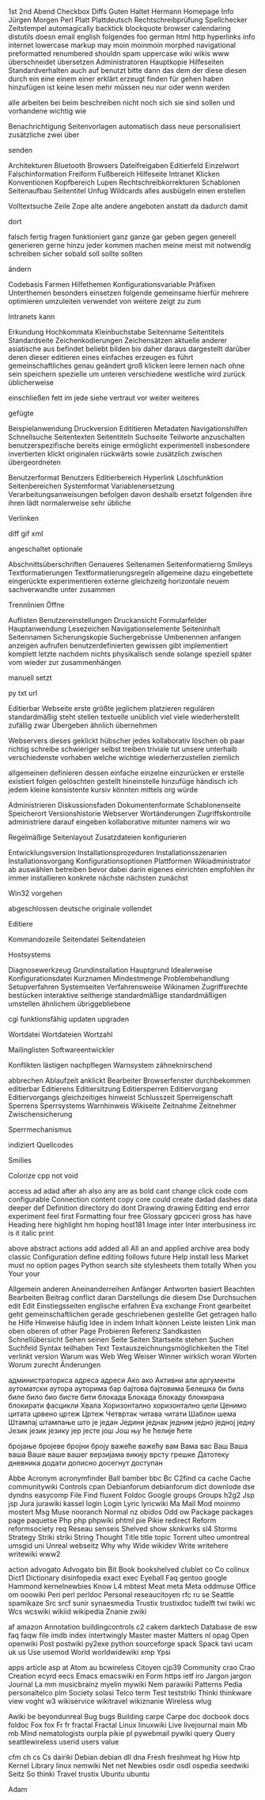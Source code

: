 1st 2nd Abend Checkbox Diffs Guten Haltet Hermann Homepage Info Jürgen
Morgen Perl Platt Plattdeutsch Rechtschreibprüfung Spellchecker Zeitstempel
automagically backtick blockquote browser calendaring distutils doesn email
english folgendes foo german html http hyperlinks info internet lowercase
markup may moin moinmoin morphed navigational preformatted renumbered shouldn
spam uppercase wiki wikis www überschneidet übersetzen
Administratoren Hauptkopie Hilfeseiten Standardverhalten auch auf benutzt bitte dann das dem der diese diesen durch ein eine einem einer erklärt erzeugt finden für gehen haben hinzufügen ist keine lesen mehr müssen neu nur oder wenn werden

alle arbeiten bei beim beschreiben nicht noch sich sie sind sollen und vorhandene wichtig wie

Benachrichtigung Seitenvorlagen automatisch dass neue personalisiert zusätzliche zwei über

senden

Architekturen Bluetooth Browsers Dateifreigaben Editierfeld Einzelwort Falschinformation Freiform Fußbereich Hilfeseite Intranet Klicken Konventionen Kopfbereich Lupen Rechtschreibkorrekturen Schablonen Seitenaufbau Seitentitel Unfug Wildcards alles ausbügeln einen erstellen

Volltextsuche Zeile Zope alte andere angeboten anstatt da dadurch damit

dort

falsch fertig fragen funktioniert ganz ganze gar geben gegen generell generieren gerne hinzu jeder kommen machen meine meist mit notwendig schreiben sicher sobald soll sollte sollten

ändern

Codebasis Farmen Hilfethemen Konfigurationsvariable Präfixen Unterthemen besonders einsetzen folgende gemeinsame hierfür mehrere optimieren umzuleiten verwendet von weitere zeigt zu zum

Intranets kann

Erkundung Hochkommata Kleinbuchstabe Seitenname Seitentitels Standardseite Zeichenkodierungen Zeichensätzen aktuelle anderer asiatische aus befindet beliebt bilden bis daher daraus dargestellt darüber deren dieser editieren eines einfaches erzeugen es führt gemeinschaftliches genau geändert groß klicken leere lernen nach ohne sein speichern spezielle um unteren verschiedene westliche wird zurück üblicherweise

einschließen fett im jede siehe vertraut vor weiter weiteres

gefügte

Beispielanwendung Druckversion Edititieren Metadaten Navigationshilfen Schnellsuche Seitentexten Seitentiteln Suchseite Teilworte anzuschalten benutzerspezifische bereits einige ermöglicht experimentell insbesondere invertierten klickt originalen rückwärts sowie zusätzlich zwischen übergeordneten

Benutzerformat Benutzers Editierbereich Hyperlink Löschfunktion Seitenbereichen Systemformat Variablenersetzung Verarbeitungsanweisungen befolgen davon deshalb ersetzt folgenden ihre ihren lädt normalerweise sehr übliche

Verlinken

diff gif xml

angeschaltet optionale

Abschnittsüberschriften Genaueres Seitenamen Seitenformatierng Smileys Textformatierungen Textformatierungsregeln allgemeine dazu eingebettete eingerückte experimentieren externe gleichzeitg horizontale neuem sachverwandte unter zusammen

Trennlinien Öffne

Auflisten Benutzereinstellungen Druckansicht Formularfelder Hauptanwendung Lesezeichen Navigationselemente Seiteninhalt Seitennamen Sicherungskopie Suchergebnisse Umbenennen anfangen anzeigen aufrufen benutzerdefinierten gewissen gibt implementiert komplett letzte nachdem nichts physikalisch sende solange speziell später vom wieder zur zusammenhängen

manuell setzt

py txt url

Editierbar Webseite erste größte jeglichem platzieren regulären standardmäßig steht stellen textuelle unüblich viel viele wiederherstellt zufällig zwar Übergeben ähnlich übernehmen

Webservers dieses geklickt hübscher jedes kollaborativ löschen ob paar richtig schreibe schwieriger selbst treiben triviale tut unsere unterhalb verschiedenste vorhaben welche wichtige wiederherzustellen ziemlich

allgemeinen definieren dessen einfache einzelne einzurücken er erstelle existiert folgen gelöschten gestellt hineinstelle hinzufüge händisch ich jedem kleine konsistente kursiv könnten mittels org würde

Administrieren Diskussionsfaden Dokumentenformate Schablonenseite Speicherort Versionshistorie Webserver Wortänderungen Zugriffskontrolle administriere darauf eingeben kollaborative mitunter namens wir wo

Regelmäßige Seitenlayout Zusatzdateien konfigurieren

Entwicklungsversion Installationsprozeduren Installationsszenarien Installationsvorgang Konfigurationsoptionen Plattformen Wikiadministrator ab auswählen betreiben bevor dabei darin eigenes einrichten empfohlen ihr immer installieren konkrete nächste nächsten zunächst

Win32 vorgehen

abgeschlossen deutsche originale vollendet

Editiere

Kommandozeile Seitendatei Seitendateien

Hostsystems

Diagnosewerkzeug Grundinstallation Hauptgrund Idealerweise Konfigurationsdatei Kurznamen Mindestmenge Problembehandlung Setupverfahren Systemseiten Verfahrensweise Wikinamen Zugriffsrechte bestücken interaktive seitherige standardmäßige standardmäßigen umstellen ähnlichem übriggebliebene

cgi funktionsfähig updaten upgraden

Wortdatei Wortdateien Wortzahl

Mailinglisten Softwareentwickler

Konflikten lästigen nachpflegen Warnsystem zähneknirschend

abbrechen Ablaufzeit anklickt Bearbeiter Browserfenster durchbekommen editierbar Editierens Editiersitzung Editiersperren Editiervorgang Editiervorgangs gleichzeitiges hinweist Schlusszeit Sperreigenschaft Sperrens Sperrsystems Warnhinweis Wikiseite Zeitnahme Zeitnehmer Zwischensicherung

Sperrmechanismus

indiziert Quellcodes

Smilies

Colorize cpp not void

access ad adad after ah also any are as bold cant change click code com configurable Connection content copy core could create dadad dashes data deeper def Definition directory do dont Drawing drawing Editing end error experiment feel first Formatting four free Glossary gpciceri gross has have Heading here highlight hm hoping host181 Image inter Inter interbusiness irc is it italic print

above abstract actions add added all All an and applied archive area body classic Configuration define editing follows future Help install less Market must no option pages Python search site stylesheets them totally When you Your your

Allgemein anderen Aneinanderreihen Anfänger Antworten basiert Beachten Bearbeiten Beitrag conflict daran Darstellungs die diesem Dse Durchsuchen edit Edit Einstiegsseiten englische erfahren Eva exchange Front gearbeitet geht gemeinschaftlichen gerade geschriebenen gestellte Get getragen hallo he Hilfe Hinweise häufig Idee in indem Inhalt können Leiste leisten Link man oben oberen of other Page Probieren Referenz Sandkasten Schnellübersicht Sehen seinen Seite Seiten Startseite stehen Suchen Suchfeld Syntax teilhaben Text Textauszeichnungsmöglichkeiten the Titel verlinkt version Warum was Web Weg Weiser Winner wirklich woran Worten Worum zurecht Änderungen

администраторкса адреса адреси Ако ако Активни али аргументи аутоматски аутора ауторима бар бајтова бајтовима Белешка би била биле било био бисте бити блокада Блокада блокаду блокирана блокирати фасцикли Хвала Хоризонтално хоризонтално цели Ценимо цитата црвено цртеж Цртеж Четвртак читава читати Шаблон шема Штампај штампање што је један Једини једнак једним једно једној једну Језик језик језику јер јесте још Још њу ће ћелије ћете

бројање бројеве бројни броју важеће важећу вам Вама вас Ваш Ваша ваша Ваше ваше вашег верзијама викију врсту грешке Датотеку дневника додати дописно досегнут доступан

Abbe Acronym acronymfinder Ball bamber bbc Bc C2find ca cache Cache communitywiki Controls cpan Debianforum debianforum dict downlode dse dyndns easycomp File Find fluxent Foldoc Google groups Groups h2g2 Jsp jsp Jura jurawiki kassel login Login Lyric lyricwiki Ma Mail Mod moinmo mostert Msg Muse nooranch Normal nz obidos Odd ow Package packages page paquetse Php php phpwiki phtml pie Pikie redirect Reform reformsociety req Reseau senseis Shelved show sknkwrks sl4 Storms Strategy Striki striki String Thought Title title topic Torrent ulteo umontreal umsgid uni Unreal webseitz Why why Wide wikidev Write writehere writewiki www2

action advogato Advogato bin Bit Book bookshelved clublet co Co colinux Dict1 Dictionary disinfopedia exact exec Eyeball Faq gentoo google Hammond kernelnewbies Know L4 mbtest Meat meta Meta oddmuse Office om ooowiki Peri perl perldoc Personal reseaucitoyen rfc ru se Seattle spamikaze Src srcf sunir synaesmedia Trustix trustixdoc tudelft twi twiki wc Wcs wcswiki wikiid wikipedia Znanie zwiki

af amazon Annotation buildingcontrols c2 cakem darktech Database de esw faq faqw file imdb index intertwingly Master master Matters nl opag Open openwiki Post postwiki py2exe python sourceforge spack Spack tavi ucam uk us Use usemod World worldwidewiki xmp Ypsi

apps article asp at Atom au bcwireless Citoyen cjp39 Community crao Crao Creation ecyrd eecs Emacs emacswiki en Form https ietf iro Jargon jargon Journal La mm musicbrainz myelin mywiki Nem parawiki Patterns Pedia personaltelco plm Society solasi Telco term Test teststriki Thinki thinkware view voght w3 wikiservice wikitravel wikiznanie Wireless wlug

Awiki be beyondunreal Bug bugs Building carpe Carpe doc docbook docs foldoc Fox fox Fr fr fractal Fractal Linux linuxwiki Live livejournal main Mb mb Mind nematologists ourpla pikie pl pywebmail pywiki query Query seattlewireless userid users value

cfm ch cs Cs dairiki Debian debian dll dna Fresh freshmeat hg How htp Kernel Library linux nemwiki Net net Newbies osdir osdl ospedia seedwiki Seitz So thinki Travel trustix Ubuntu ubuntu

Adam